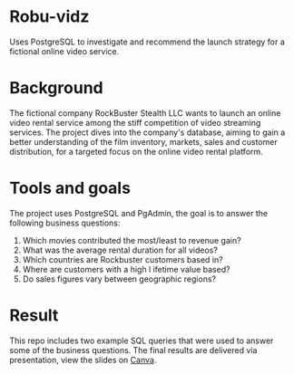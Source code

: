 # Robu-vidz
Uses PostgreSQL to investigate and recommend the launch strategy for a fictional online video service.

# Background
The fictional company RockBuster Stealth LLC wants to launch an online video rental service among the stiff competition of video streaming services.
The project dives into the company's database, aiming to gain a better understanding of the film inventory, markets, sales and customer distribution, for a targeted focus on the online video rental platform.

# Tools and goals
The project uses PostgreSQL and PgAdmin, the goal is to answer the following business questions:

1. Which movies contributed the most/least to revenue gain?
2. What was the average rental duration for all videos?
3. Which countries are Rockbuster customers based in?
4. Where are customers with a high l ifetime value based?
5. Do sales figures vary between geographic regions?

# Result
This repo includes two example SQL queries that were used to answer some of the business questions. 
The final results are delivered via presentation, view the slides on [Canva](https://www.canva.com/design/DAFwIzw9Uxw/SHx2TkNq0VH5uugLSXWUhw/edit?utm_content=DAFwIzw9Uxw&utm_campaign=designshare&utm_medium=link2&utm_source=sharebutton).
